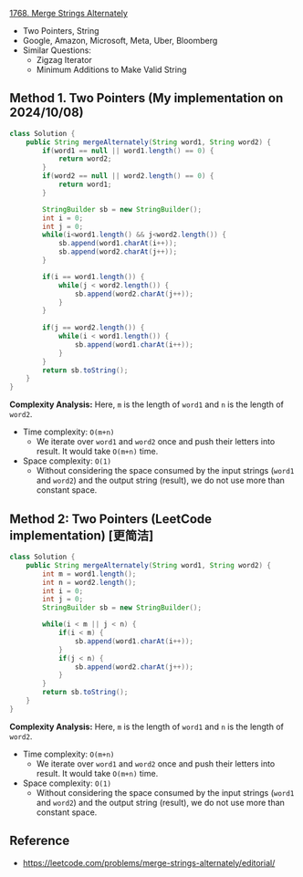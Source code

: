 [1768. Merge Strings Alternately](https://leetcode.com/problems/merge-strings-alternately/description/)

* Two Pointers, String
* Google, Amazon, Microsoft, Meta, Uber, Bloomberg
* Similar Questions:
  * Zigzag Iterator
  * Minimum Additions to Make Valid String


## Method 1. Two Pointers (My implementation on 2024/10/08)
```java
class Solution {
    public String mergeAlternately(String word1, String word2) {
        if(word1 == null || word1.length() == 0) {
            return word2;
        }
        if(word2 == null || word2.length() == 0) {
            return word1;
        }

        StringBuilder sb = new StringBuilder();
        int i = 0;
        int j = 0;
        while(i<word1.length() && j<word2.length()) {
            sb.append(word1.charAt(i++));
            sb.append(word2.charAt(j++));
        }

        if(i == word1.length()) {
            while(j < word2.length()) {
                sb.append(word2.charAt(j++));
            }
        } 
        
        if(j == word2.length()) {
            while(i < word1.length()) {
                sb.append(word1.charAt(i++));
            }
        }
        return sb.toString();
    }
}
```

**Complexity Analysis:** Here, `m` is the length of `word1` and `n` is the length of `word2`.
* Time complexity: `O(m+n)`
  * We iterate over `word1` and `word2` once and push their letters into result. It would take `O(m+n)` time.
* Space complexity: `O(1)`
  * Without considering the space consumed by the input strings (`word1` and `word2`) and the output string (result), we do not use more than constant space.


## Method 2: Two Pointers (LeetCode implementation) [更简洁]
```java
class Solution {
    public String mergeAlternately(String word1, String word2) {
        int m = word1.length();
        int n = word2.length();
        int i = 0;
        int j = 0;
        StringBuilder sb = new StringBuilder();

        while(i < m || j < n) {
            if(i < m) {
                sb.append(word1.charAt(i++));
            }
            if(j < n) {
                sb.append(word2.charAt(j++));
            }
        }
        return sb.toString();
    }
}
```
**Complexity Analysis:** Here, `m` is the length of `word1` and `n` is the length of `word2`.
* Time complexity: `O(m+n)`
    * We iterate over `word1` and `word2` once and push their letters into result. It would take `O(m+n)` time.
* Space complexity: `O(1)`
    * Without considering the space consumed by the input strings (`word1` and `word2`) and the output string (result), we do not use more than constant space.


## Reference
* https://leetcode.com/problems/merge-strings-alternately/editorial/